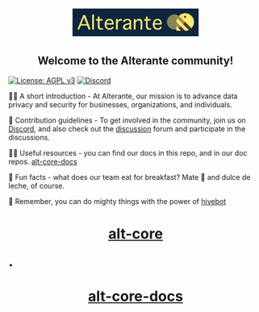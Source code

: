 <h1 align="center">
  <img src="https://github.com/sync-different/.github/blob/main/alt-logo.png" alt="Alterante Core" width="250">
  <h2 align="center">Welcome to the Alterante community!</h2>
</h1>

[![License: AGPL v3](https://img.shields.io/badge/License-AGPL_v3-blue.svg)](https://www.gnu.org/licenses/agpl-3.0)
[![Discord](https://img.shields.io/discord/1153355258236502046)](https://discord.com/invite/Gjw9sqYuUY)

<p>
🙋‍♀️ A short introduction - At Alterante, our mission is to advance data privacy and security for businesses, organizations, and individuals.

🌈 Contribution guidelines - To get involved in the community, join us on [Discord](https://discord.com/invite/Gjw9sqYuUY), and also check out the [discussion](https://github.com/orgs/sync-different/discussions) forum and participate in the discussions.

👩‍💻 Useful resources - you can find our docs in this repo, and in our doc repos. [alt-core-docs](https://www.github.com/sync-different/alt-core-docs)

🍿 Fun facts - what does our team eat for breakfast? Mate 🧉 and dulce de leche, of course. 

🧙 Remember, you can do mighty things with the power of [hivebot](https://hivebot.co)

</p>

<h1 align=center">
  <p align="center"><a href="https://github.com/sync-different/alt-core">alt-core</a></p>
  ·
  <p align="center"><a href="https://github.com/sync-different/alt-core-docs">alt-core-docs</a></p>
</h1>
